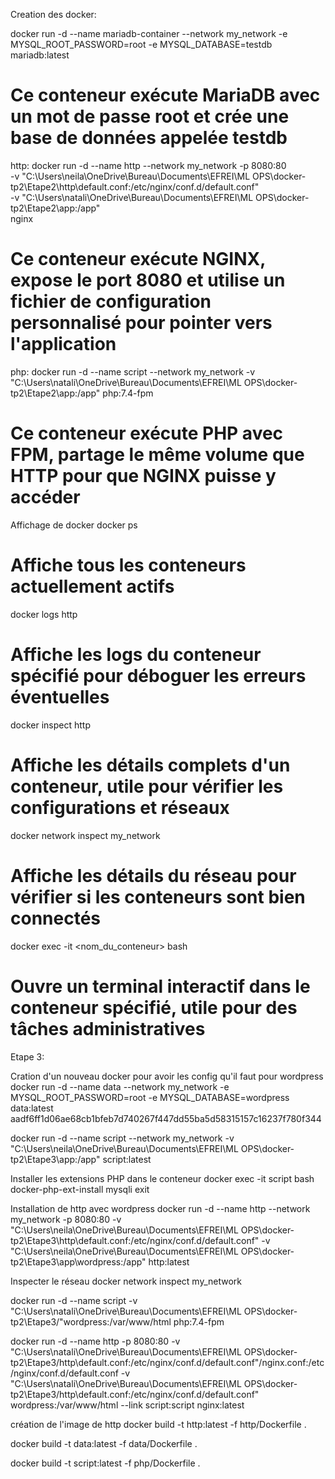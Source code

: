 Creation des docker:

docker run -d --name mariadb-container --network my_network -e MYSQL_ROOT_PASSWORD=root -e MYSQL_DATABASE=testdb mariadb:latest
# Ce conteneur exécute MariaDB avec un mot de passe root et crée une base de données appelée testdb


http:
docker run -d --name http --network my_network -p 8080:80 \
-v "C:\Users\neila\OneDrive\Bureau\Documents\EFREI\ML OPS\docker-tp2\Etape2\http\default.conf:/etc/nginx/conf.d/default.conf" \
-v "C:\Users\natali\OneDrive\Bureau\Documents\EFREI\ML OPS\docker-tp2\Etape2\app:/app" \
nginx
# Ce conteneur exécute NGINX, expose le port 8080 et utilise un fichier de configuration personnalisé pour pointer vers l'application


php:
docker run -d --name script --network my_network -v "C:\Users\natali\OneDrive\Bureau\Documents\EFREI\ML OPS\docker-tp2\Etape2\app:/app" php:7.4-fpm
# Ce conteneur exécute PHP avec FPM, partage le même volume que HTTP pour que NGINX puisse y accéder

Affichage de docker
docker ps
# Affiche tous les conteneurs actuellement actifs

docker logs http
# Affiche les logs du conteneur spécifié pour déboguer les erreurs éventuelles

docker inspect http
# Affiche les détails complets d'un conteneur, utile pour vérifier les configurations et réseaux

docker network inspect my_network
# Affiche les détails du réseau pour vérifier si les conteneurs sont bien connectés

docker exec -it <nom_du_conteneur> bash
# Ouvre un terminal interactif dans le conteneur spécifié, utile pour des tâches administratives


Etape 3:

Cration d'un nouveau docker pour avoir les config qu'il faut pour wordpress
docker run -d --name data --network my_network -e MYSQL_ROOT_PASSWORD=root -e MYSQL_DATABASE=wordpress data:latest
aadf6ff1d06ae68cb1bfeb7d740267f447dd55ba5d58315157c16237f780f344

docker run -d --name script --network my_network -v "C:\Users\neila\OneDrive\Bureau\Documents\EFREI\ML OPS\docker-tp2\Etape3\app:/app" script:latest

Installer les extensions PHP dans le conteneur 
docker exec -it script bash
docker-php-ext-install mysqli
exit

Installation de http avec wordpress
docker run -d --name http --network my_network -p 8080:80 -v "C:\Users\neila\OneDrive\Bureau\Documents\EFREI\ML OPS\docker-tp2\Etape3\http\default.conf:/etc/nginx/conf.d/default.conf" -v "C:\Users\neila\OneDrive\Bureau\Documents\EFREI\ML OPS\docker-tp2\Etape3\app\wordpress:/app" http:latest

Inspecter le réseau
docker network inspect my_network

docker run -d --name script -v "C:\Users\natali\OneDrive\Bureau\Documents\EFREI\ML OPS\docker-tp2\Etape3/"wordpress:/var/www/html php:7.4-fpm

docker run -d --name http -p 8080:80 -v "C:\Users\natali\OneDrive\Bureau\Documents\EFREI\ML OPS\docker-tp2\Etape3/http\default.conf:/etc/nginx/conf.d/default.conf"/nginx.conf:/etc/nginx/conf.d/default.conf -v "C:\Users\natali\OneDrive\Bureau\Documents\EFREI\ML OPS\docker-tp2\Etape3/http\default.conf:/etc/nginx/conf.d/default.conf" wordpress:/var/www/html --link script:script nginx:latest



création de l'image de http 
docker build -t http:latest -f http/Dockerfile .

docker build -t data:latest -f data/Dockerfile .

docker build -t script:latest -f php/Dockerfile .
